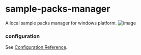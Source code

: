 # sample-packs-manager

A local sample packs manager for windows platform.
![image](https://user-images.githubusercontent.com/78947782/190123491-442d99c4-e77d-4f26-8f7b-2ac73a9b6069.png)


### configuration
See [Configuration Reference](https://cli.vuejs.org/config/).
